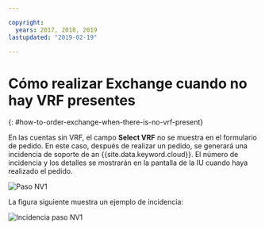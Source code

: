 ```yaml
---

copyright:
  years: 2017, 2018, 2019
lastupdated: "2019-02-19"

---
```


# Cómo realizar Exchange cuando no hay VRF presentes
{: #how-to-order-exchange-when-there-is-no-vrf-present}

En las cuentas sin VRF, el campo **Select VRF** no se muestra en el formulario de pedido. En este caso, después de realizar un pedido, se generará una incidencia de soporte de an {{site.data.keyword.cloud}}. El número de incidencia y los detalles se mostrarán en la pantalla de la IU cuando haya realizado el pedido.

![Paso NV1](/images/No-VRF-Step1.png)

La figura siguiente muestra un ejemplo de incidencia:

![Incidencia paso NV1](/images/No-VRF-Step1-ticket.png)
